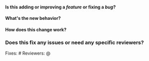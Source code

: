 
#### Is this adding or improving a _feature_ or fixing a _bug_?


#### What's the new behavior?


#### How does this change work?

<!-- 
If your change is non-trivial, please include a short description of how the new logic works, and why you decided to solve it the way you did. This is incredibly helpful so that reviewers don't have to guess based on the code.
-->

### Does this fix any issues or need any specific reviewers?

Fixes: #
Reviewers: @